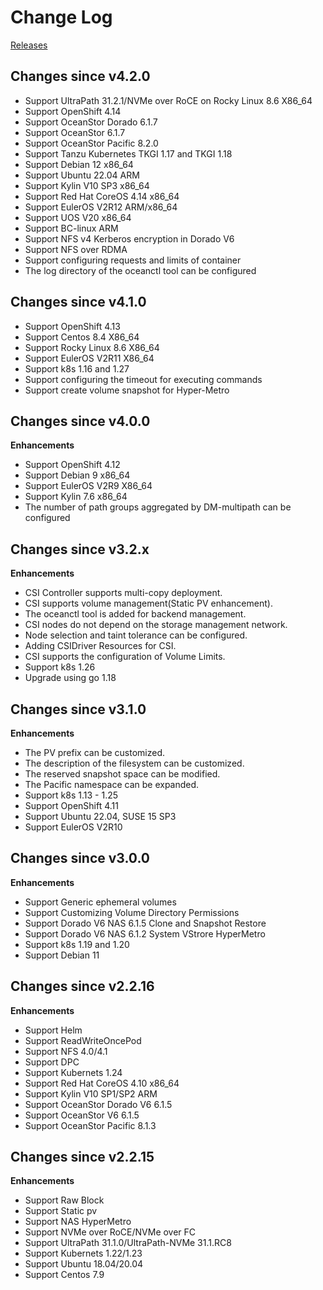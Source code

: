 # Change Log

[Releases](https://github.com/Huawei/eSDK_K8S_Plugin/releases)

## Changes since v4.2.0

- Support UltraPath 31.2.1/NVMe over RoCE on Rocky Linux 8.6 X86_64
- Support OpenShift 4.14
- Support OceanStor Dorado 6.1.7
- Support OceanStor 6.1.7
- Support OceanStor Pacific 8.2.0
- Support Tanzu Kubernetes TKGI 1.17 and TKGI 1.18
- Support Debian 12 x86_64
- Support Ubuntu 22.04 ARM
- Support Kylin V10 SP3 x86_64
- Support Red Hat CoreOS 4.14 x86_64
- Support EulerOS V2R12 ARM/x86_64
- Support UOS V20 x86_64
- Support BC-linux ARM
- Support NFS v4 Kerberos encryption in Dorado V6
- Support NFS over RDMA
- Support configuring requests and limits of container
- The log directory of the oceanctl tool can be configured

## Changes since v4.1.0

- Support OpenShift 4.13
- Support Centos 8.4 X86_64
- Support Rocky Linux 8.6 X86_64
- Support EulerOS V2R11 X86_64
- Support k8s 1.16 and 1.27
- Support configuring the timeout for executing commands
- Support create volume snapshot for Hyper-Metro

## Changes since v4.0.0

**Enhancements**

- Support OpenShift 4.12
- Support Debian 9 x86_64
- Support EulerOS V2R9 X86_64
- Support Kylin 7.6 x86_64
- The number of path groups aggregated by DM-multipath can be configured

## Changes since v3.2.x

**Enhancements**

- CSI Controller supports multi-copy deployment.
- CSI supports volume management(Static PV enhancement).
- The oceanctl tool is added for backend management.
- CSI nodes do not depend on the storage management network.
- Node selection and taint tolerance can be configured.
- Adding CSIDriver Resources for CSI.
- CSI supports the configuration of Volume Limits.
- Support k8s 1.26
- Upgrade using go 1.18

## Changes since v3.1.0

**Enhancements**

- The PV prefix can be customized.
- The description of the filesystem can be customized.
- The reserved snapshot space can be modified.
- The Pacific namespace can be expanded.
- Support k8s 1.13 - 1.25
- Support OpenShift 4.11
- Support Ubuntu 22.04, SUSE 15 SP3
- Support EulerOS V2R10

## Changes since v3.0.0

**Enhancements**

- Support Generic ephemeral volumes
- Support Customizing Volume Directory Permissions
- Support Dorado V6 NAS 6.1.5 Clone and Snapshot Restore
- Support Dorado V6 NAS 6.1.2 System VStrore HyperMetro
- Support k8s 1.19 and 1.20
- Support Debian 11

## Changes since v2.2.16

**Enhancements**

- Support Helm
- Support ReadWriteOncePod
- Support NFS 4.0/4.1
- Support DPC
- Support Kubernets 1.24
- Support Red Hat CoreOS 4.10 x86_64
- Support Kylin V10 SP1/SP2 ARM
- Support OceanStor Dorado V6 6.1.5
- Support OceanStor V6 6.1.5
- Support OceanStor Pacific 8.1.3

## Changes since v2.2.15

**Enhancements**

- Support Raw Block
- Support Static pv
- Support NAS HyperMetro
- Support NVMe over RoCE/NVMe over FC
- Support UltraPath 31.1.0/UltraPath-NVMe 31.1.RC8
- Support Kubernets 1.22/1.23
- Support Ubuntu 18.04/20.04
- Support Centos 7.9